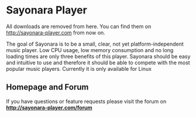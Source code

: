 # Sayonara Player #

All downloads are removed from here. You can find them on http://sayonara-player.com from now on.

The goal of Sayonara is to be a small, clear, not yet platform-independent music player. Low CPU usage, low memory consumption and no long loading times are only three benefits of this player. Sayonara should be easy and intuitive to use and therefore it should be able to compete with the most popular music players. Currently it is only available for Linux
<br />
## Homepage and Forum ##
If you have questions or feature requests please visit the forum on <b><a href='http://sayonara-player.com/forum'>http://sayonara-player.com/forum</a></b>